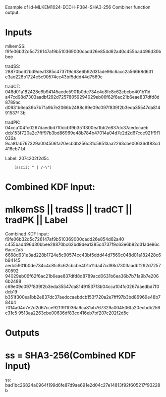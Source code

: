 Example of id-MLKEM1024-ECDH-P384-SHA3-256 Combiner function output.

# Inputs
mlkemSS:
f9fe06b32d5c726147af9b510369000cadd26e854d62a40c455bad496d30bbee

tradSS:  28870bc62bd9dea1385c4737f9c63e6b92d31ade96c6acc2a56668d631
e3ad228b1724e5c90574cc43bf5ddd44d7569c

tradCT:  048d01a182428c6b94145aedc5901b0de734c4c8fc8c62cbcbe401b11d
a47cd98d7303aadbf292d72578059294029eb06f62f6ac21b6eae837dfd8d8789ac
d0631b6ea36b7b71a9b7e2066b2488c69e09c097f839f2b3eda35547da81491537f
3b

tradPK:  04cca104fc0267daedbd7f0dcb19b351f300ea1bb2e837dc37aedccaeb
dcb153f720a2e7fff97b3bd86969e48b784b47014a04d7e2d2d67cce921f9f1036a
9ca81ab767329a004506fa20ecbdb256c31c59513aa2263cbe00636df83cd416eb7
bf

Label:  207c202f2d5c

        (ascii: " | /-\")


# Combined KDF Input:
#  mlkemSS || tradSS || tradCT || tradPK || Label

Combined KDF Input: f9fe06b32d5c726147af9b510369000cadd26e854d62a40
c455bad496d30bbee28870bc62bd9dea1385c4737f9c63e6b92d31ade96c6acc2a5
6668d631e3ad228b1724e5c90574cc43bf5ddd44d7569c048d01a182428c6b94145
aedc5901b0de734c4c8fc8c62cbcbe401b11da47cd98d7303aadbf292d725780592
94029eb06f62f6ac21b6eae837dfd8d8789acd0631b6ea36b7b71a9b7e2066b2488
c69e09c097f839f2b3eda35547da81491537f3b04cca104fc0267daedbd7f0dcb19
b351f300ea1bb2e837dc37aedccaebdcb153f720a2e7fff97b3bd86969e48b784b4
7014a04d7e2d2d67cce921f9f1036a9ca81ab767329a004506fa20ecbdb256c31c5
9513aa2263cbe00636df83cd416eb7bf207c202f2d5c


# Outputs
# ss = SHA3-256(Combined KDF Input)

ss:
bad1bc26824a0964f199d6fe87d9ae691e2d04c27e14813f92f605217f93228b
